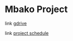 # Mbako Project
link [gdrive](https://drive.google.com/drive/folders/11bs7vOW-VGDYuLpQnx-FzJvT6W-y5a-Q?usp=sharing)

link [project schedule](https://docs.google.com/spreadsheets/d/1nndH5Mo7PQ-eVA6JAv1SjiE7HP6IIc07aDNMLjoRtaE/edit?usp=sharing)

